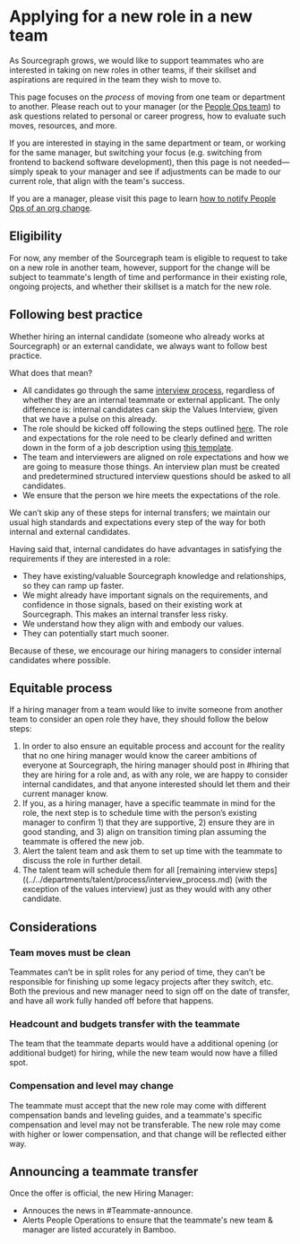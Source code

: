 # Applying for a new role in a new team

As Sourcegraph grows, we would like to support teammates who are interested in taking on new roles in other teams, if their skillset and aspirations are required in the team they wish to move to.

This page focuses on the _process_ of moving from one team or department to another. Please reach out to your manager (or the [People Ops team](../../departments/people-ops/index.md)) to ask questions related to personal or career progress, how to evaluate such moves, resources, and more.

If you are interested in staying in the same department or team, or working for the same manager, but switching your focus (e.g. switching from frontend to backend software development), then this page is not needed—simply speak to your manager and see if adjustments can be made to our current role, that align with the team's success.

If you are a manager, please visit this page to learn [how to notify People Ops of an org change](../../departments/people-ops/tools/manager-guide.md#how-to-notify-people-ops-of-an-org-and-role-change).

## Eligibility

For now, any member of the Sourcegraph team is eligible to request to take on a new role in another team, however, support for the change will be subject to teammate's length of time and performance in their existing role, ongoing projects, and whether their skillset is a match for the new role.

## Following best practice

Whether hiring an internal candidate (someone who already works at Sourcegraph) or an external candidate, we always want to follow best practice.

What does that mean?

- All candidates go through the same [interview process](../../departments/talent/process/interview_process.md), regardless of whether they are an internal teammate or external applicant. The only difference is: internal candidates can skip the Values Interview, given that we have a pulse on this already.
- The role should be kicked off following the steps outlined [here](../../departments/talent/process/opening_a_new_job.md). The role and expectations for the role need to be clearly defined and written down in the form of a job description using [this template](https://docs.google.com/document/d/1rJAYyARbegvvH_e-VTrHoFhU9cDG5WfHov3L12NeCO8/edit).
- The team and interviewers are aligned on role expectations and how we are going to measure those things. An interview plan must be created and predetermined structured interview questions should be asked to all candidates.
- We ensure that the person we hire meets the expectations of the role.

We can’t skip any of these steps for internal transfers; we maintain our usual high standards and expectations every step of the way for both internal and external candidates.

Having said that, internal candidates do have advantages in satisfying the requirements if they are interested in a role:

- They have existing/valuable Sourcegraph knowledge and relationships, so they can ramp up faster.
- We might already have important signals on the requirements, and confidence in those signals, based on their existing work at Sourcegraph. This makes an internal transfer less risky.
- We understand how they align with and embody our values.
- They can potentially start much sooner.

Because of these, we encourage our hiring managers to consider internal candidates where possible.

## Equitable process

If a hiring manager from a team would like to invite someone from another team to consider an open role they have, they should follow the below steps:

1. In order to also ensure an equitable process and account for the reality that no one hiring manager would know the career ambitions of everyone at Sourcegraph, the hiring manager should post in #hiring that they are hiring for a role and, as with any role, we are happy to consider internal candidates, and that anyone interested should let them and their current manager know.
1. If you, as a hiring manager, have a specific teammate in mind for the role, the next step is to schedule time with the person’s existing manager to confirm 1) that they are supportive, 2) ensure they are in good standing, and 3) align on transition timing plan assuming the teammate is offered the new job.
1. Alert the talent team and ask them to set up time with the teammate to discuss the role in further detail.
1. The talent team will schedule them for all [remaining interview steps]((../../departments/talent/process/interview_process.md) (with the exception of the values interview) just as they would with any other candidate.

## Considerations

### Team moves must be clean

Teammates can’t be in split roles for any period of time, they can’t be responsible for finishing up some legacy projects after they switch, etc. Both the previous and new manager need to sign off on the date of transfer, and have all work fully handed off before that happens.

### Headcount and budgets transfer with the teammate

The team that the teammate departs would have a additional opening (or additional budget) for hiring, while the new team would now have a filled spot.

### Compensation and level may change

The teammate must accept that the new role may come with different compensation bands and leveling guides, and a teammate's specific compensation and level may not be transferable. The new role may come with higher or lower compensation, and that change will be reflected either way.

## Announcing a teammate transfer
Once the offer is official, the new Hiring Manager: 
- Annouces the news in #Teammate-announce.
- Alerts People Operations to ensure that the teammate's new team & manager are listed accurately in Bamboo. 
